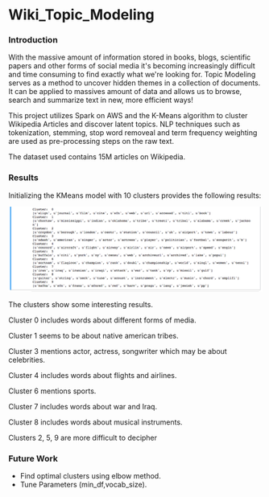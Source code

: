 # Wiki_Topic_Modeling

### Introduction
With the massive amount of information stored in books, blogs, scientific papers and other forms of social media it's becoming increasingly difficult and time consuming to find exactly what we're looking for. Topic Modeling serves as a method to uncover hidden themes in a collection of documents. It can be applied to massives amount of data and allows us to browse, search and summarize text in new, more efficient ways!

This project utilizes Spark on AWS and the K-Means algorithm to cluster Wikipedia Articles and discover latent topics. NLP techniques such as tokenization, stemming, stop word removeal and term frequency weighting are used as pre-processing steps on the raw text.

The dataset used contains 15M articles on Wikipedia.

### Results
Initializing the KMeans model with 10 clusters provides the following results:

![alt tag](images/cluster_output.png)

The clusters show some interesting results. 

Cluster 0 includes words about different forms of media.

Cluster 1 seems to be about native american tribes.

Cluster 3 mentions actor, actress, songwriter which may be about celebrities.

Cluster 4 includes words about flights and airlines.

Cluster 6 mentions sports.

Cluster 7 includes words about war and Iraq.

Cluster 8 includes words about musical instruments.

Clusters 2, 5, 9 are more difficult to decipher



### Future Work

* Find optimal clusters using elbow method.
* Tune Parameters (min_df,vocab_size).
